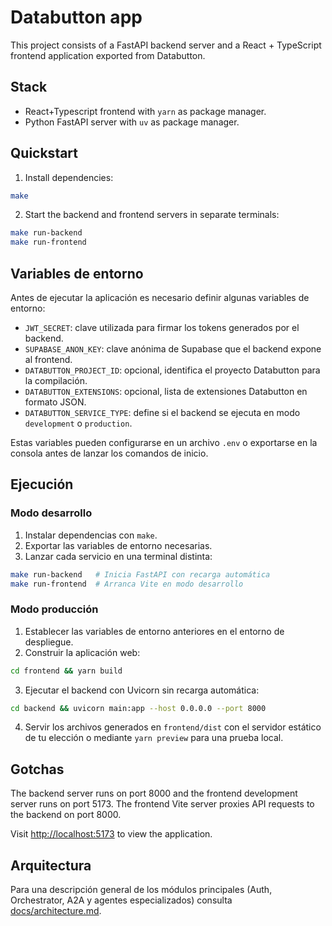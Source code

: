 # Databutton app

This project consists of a FastAPI backend server and a React + TypeScript frontend application exported from Databutton.

## Stack

- React+Typescript frontend with `yarn` as package manager.
- Python FastAPI server with `uv` as package manager.

## Quickstart

1. Install dependencies:

```bash
make
```

2. Start the backend and frontend servers in separate terminals:

```bash
make run-backend
make run-frontend
```

## Variables de entorno

Antes de ejecutar la aplicación es necesario definir algunas variables de entorno:

- `JWT_SECRET`: clave utilizada para firmar los tokens generados por el backend.
- `SUPABASE_ANON_KEY`: clave anónima de Supabase que el backend expone al frontend.
- `DATABUTTON_PROJECT_ID`: opcional, identifica el proyecto Databutton para la compilación.
- `DATABUTTON_EXTENSIONS`: opcional, lista de extensiones Databutton en formato JSON.
- `DATABUTTON_SERVICE_TYPE`: define si el backend se ejecuta en modo `development` o `production`.

Estas variables pueden configurarse en un archivo `.env` o exportarse en la consola antes de lanzar los comandos de inicio.

## Ejecución

### Modo desarrollo

1. Instalar dependencias con `make`.
2. Exportar las variables de entorno necesarias.
3. Lanzar cada servicio en una terminal distinta:

```bash
make run-backend   # Inicia FastAPI con recarga automática
make run-frontend  # Arranca Vite en modo desarrollo
```

### Modo producción

1. Establecer las variables de entorno anteriores en el entorno de despliegue.
2. Construir la aplicación web:

```bash
cd frontend && yarn build
```

3. Ejecutar el backend con Uvicorn sin recarga automática:

```bash
cd backend && uvicorn main:app --host 0.0.0.0 --port 8000
```

4. Servir los archivos generados en `frontend/dist` con el servidor estático de tu elección o mediante `yarn preview` para una prueba local.

## Gotchas

The backend server runs on port 8000 and the frontend development server runs on port 5173. The frontend Vite server proxies API requests to the backend on port 8000.

Visit <http://localhost:5173> to view the application.

## Arquitectura

Para una descripción general de los módulos principales (Auth, Orchestrator, A2A
 y agentes especializados) consulta [docs/architecture.md](docs/architecture.md).

